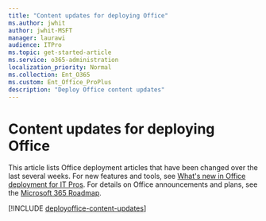 ```yaml
--- 
title: "Content updates for deploying Office" 
ms.author: jwhit 
author: jwhit-MSFT 
manager: laurawi 
audience: ITPro 
ms.topic: get-started-article 
ms.service: o365-administration 
localization_priority: Normal 
ms.collection: Ent_O365 
ms.custom: Ent_Office_ProPlus 
description: "Deploy Office content updates" 
--- 
```


# Content updates for deploying Office 

This article lists Office deployment articles that have been changed over the last several weeks. For new features and tools, see [What's new in Office deployment for IT Pros](whats-new-office-it-pros.md). For details on Office announcements and plans, see the [Microsoft 365 Roadmap](https://products.office.com/en-US/business/office-365-roadmap). 

[!INCLUDE [deployoffice-content-updates](includes/deployoffice-content-updates.md)] 
